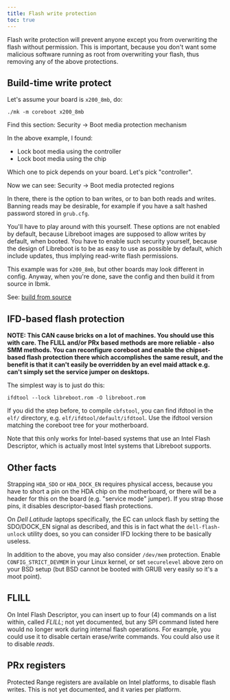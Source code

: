 ```yaml
---
title: Flash write protection
toc: true
---
```


Flash write protection will prevent anyone except you from overwriting the
flash without permission. This is important, because you don't want some
malicious software running as root from overwriting your flash, thus removing
any of the above protections.

Build-time write protect
---------------------------

Let's assume your board is `x200_8mb`, do:

	./mk -m coreboot x200_8mb

Find this section: Security -> Boot media protection mechanism

In the above example, I found:

* Lock boot media using the controller
* Lock boot media using the chip

Which one to pick depends on your board. Let's pick "controller".

Now we can see: Security -> Boot media protected regions

In there, there is the option to ban writes, or to ban both reads and writes.
Banning reads may be desirable, for example if you have a salt hashed password
stored in `grub.cfg`.

You'll have to play around with this yourself. These options are not enabled
by default, because Libreboot images are supposed to allow writes by default,
when booted. You have to enable such security yourself, because the design of
Libreboot is to be as easy to use as possible by default, which include updates,
thus implying read-write flash permissions.

This example was for `x200_8mb`, but other boards may look different in config.
Anyway, when you're done, save the config and then build it from source in lbmk.

See: [build from source](../build/)

IFD-based flash protection
--------------------------

**NOTE: This CAN cause bricks on a lot of machines. You should use this with
care. The FLILL and/or PRx based methods are more reliable - also SMM methods.
You can reconfigure coreboot and enable the chipset-based flash protection there
which accomplishes the same result, and the benefit is that it can't easily
be overridden by an evel maid attack e.g. can't simply set the service jumper
on desktops.**

The simplest way is to just do this:

	ifdtool --lock libreboot.rom -O libreboot.rom

If you did the step before, to compile `cbfstool`, you can find ifdtool in
the `elf/` directory, e.g. `elf/ifdtool/default/ifdtool`. Use the ifdtool
version matching the coreboot tree for your motherboard.

Note that this only works for Intel-based systems that use an Intel Flash
Descriptor, which is actually most Intel systems that Libreboot supports.

Other facts
-----------

Strapping `HDA_SDO` or `HDA_DOCK_EN` requires physical access, because you have
to short a pin on the HDA chip on the motherboard, or there will be a header
for this on the board (e.g. "service mode" jumper). If you strap those pins,
it disables descriptor-based flash protections.

On *Dell Latitude* laptops specifically, the EC can unlock flash by setting
the SDO/DOCK\_EN signal as described, and this is in fact what
the `dell-flash-unlock` utility does, so you can consider IFD locking there
to be basically useless.

In addition to the above, you may also consider `/dev/mem` protection.
Enable `CONFIG_STRICT_DEVMEM` in your Linux kernel, or set `securelevel` above
zero on your BSD setup (but BSD cannot be booted with GRUB very easily so
it's a moot point).

FLILL
-----

On Intel Flash Descriptor, you can insert up to four (4) commands on a list
within, called *FLILL*; not yet documented, but any SPI command listed here
would no longer work during internal flash operations. For example, you could
use it to disable certain erase/write commands. You could also use it to
disable *reads*.

PRx registers
-------------

Protected Range registers are available on Intel platforms, to disable flash
writes. This is not yet documented, and it varies per platform.
